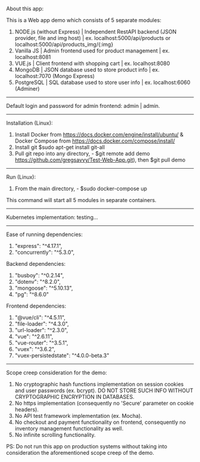 About this app:

This is a Web app demo which consists of 5 separate modules:

1. NODE.js (without Express) | Independent RestAPI backend (JSON provider, file and img host) | ex. localhost:5000/api/products or localhost:5000/api/products_img/{:img}
2. Vanilla JS | Admin frontend used for product management | ex. localhost:8081
3. VUE.js | Client frontend with shopping cart | ex. localhost:8080
4. MongoDB | JSON database used to store product info | ex. localhost:7070 (Mongo Express)
5. PostgreSQL | SQL database used to store user info | ex. localhost:6060 (Adminer)

---

Default login and password for admin frontend: admin | admin.

---

Installation (Linux):

1. Install Docker from https://docs.docker.com/engine/install/ubuntu/ & Docker Compose from https://docs.docker.com/compose/install/
2. Install git $sudo apt-get install git-all
3. Pull git repo into any directory, - $git remote add demo https://github.com/gregsavvy/Test-Web-App.git), then $git pull demo

---

Run (Linux):
1. From the main directory, - $sudo docker-compose up

This command will start all 5 modules in separate containers.

---

Kubernetes implementation:
testing...

---

Ease of running dependencies:
1. "express": "^4.17.1",
2. "concurrently": "^5.3.0",

Backend dependencies:
1. "busboy": "^0.2.14",
2. "dotenv": "^8.2.0",
3. "mongoose": "^5.10.13",
4. "pg": "^8.6.0"

Frontend dependencies:
1. "@vue/cli": "^4.5.11",
2. "file-loader": "^4.3.0",
3. "url-loader": "^2.3.0",
4. "vue": "^2.6.11",
5. "vue-router": "^3.5.1",
6. "vuex": "^3.6.2",
7. "vuex-persistedstate": "^4.0.0-beta.3"

---

Scope creep consideration for the demo:
1. No cryptographic hash functions implementation on session cookies and user passwords (ex. bcrypt). DO NOT STORE SUCH INFO WITHOUT CRYPTOGRAPHIC ENCRYPTION IN DATABASES.
2. No https implementation (consequently no 'Secure' parameter on cookie headers).
3. No API test framework implementation (ex. Mocha).
4. No checkout and payment functionality on frontend, consequently no inventory management functionality as well.
5. No infinite scrolling functionality.

PS:
Do not run this app on production systems without taking into consideration the aforementioned scope creep of the demo.